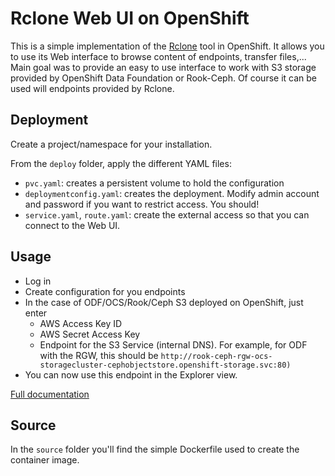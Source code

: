 # Rclone Web UI on OpenShift

This is a simple implementation of the [Rclone](https://rclone.org/) tool in OpenShift. It allows you to use its Web interface to browse content of endpoints, transfer files,...
Main goal was to provide an easy to use interface to work with S3 storage provided by OpenShift Data Foundation or Rook-Ceph. Of course it can be used will endpoints provided by Rclone.

## Deployment

Create a project/namespace for your installation.

From the `deploy` folder, apply the different YAML files:

* `pvc.yaml`: creates a persistent volume to hold the configuration
* `deploymentconfig.yaml`: creates the deployment. Modify admin account and password if you want to restrict access. You should!
* `service.yaml`, `route.yaml`: create the external access so that you can connect to the Web UI.

## Usage

* Log in
* Create configuration for you endpoints
* In the case of ODF/OCS/Rook/Ceph S3 deployed on OpenShift, just enter
  * AWS Access Key ID
  * AWS Secret Access Key
  * Endpoint for the S3 Service (internal DNS). For example, for ODF with the RGW, this should be `http://rook-ceph-rgw-ocs-storagecluster-cephobjectstore.openshift-storage.svc:80)`
* You can now use this endpoint in the Explorer view.

[Full documentation](https://rclone.org/gui/)

## Source

In the `source` folder you'll find the simple Dockerfile used to create the container image.

